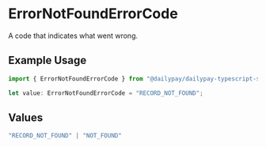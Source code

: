 # ErrorNotFoundErrorCode

A code that indicates what went wrong.

## Example Usage

```typescript
import { ErrorNotFoundErrorCode } from "@dailypay/dailypay-typescript-sdk/models";

let value: ErrorNotFoundErrorCode = "RECORD_NOT_FOUND";
```

## Values

```typescript
"RECORD_NOT_FOUND" | "NOT_FOUND"
```